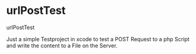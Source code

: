 urlPostTest
===========

urlPostTest


Just a simple Testproject in xcode to test a POST Request to a php Script and write the content to a File on the Server.
